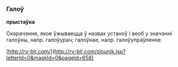 ### Галоў
**прыстаўка**

Скарачэнне, якое ўжываецца ў назвах устаноў і аеоб у значэнні галоўны, напр. галоўурач; галоўнае, напр. галоўупраўленне.

<a rel="author">[http://rv-blr.com/](http://rv-blr.com/slounik.jsp?letterId=0&maskId=0&pageId=658)</a>
